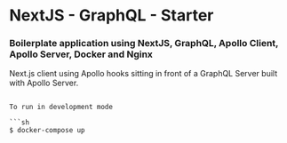 # NextJS - GraphQL - Starter

### Boilerplate application using NextJS, GraphQL, Apollo Client, Apollo Server, Docker and Nginx

Next.js client using Apollo hooks sitting in front of a GraphQL Server built with Apollo Server.

````

To run in development mode

```sh
$ docker-compose up
````
